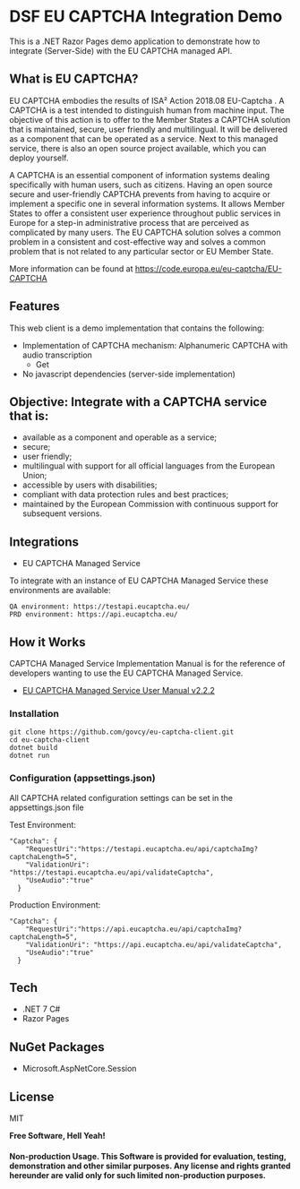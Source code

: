 # DSF EU CAPTCHA Integration Demo
This is a .NET Razor Pages demo application to demonstrate how to integrate (Server-Side) with the EU CAPTCHA managed API.

## What is EU CAPTCHA?
EU CAPTCHA embodies the results of ISA² Action 2018.08 EU-Captcha . A CAPTCHA is a test intended to distinguish human from machine input. The objective of this action is to offer to the Member States a CAPTCHA solution that is maintained, secure, user friendly and multilingual. It will be delivered as a component that can be operated as a service. Next to this managed service, there is also an open source project available, which you can deploy yourself.  

A CAPTCHA is an essential component of information systems dealing specifically with human users, such as citizens. Having an open source secure and user-friendly CAPTCHA prevents from having to acquire or implement a specific one in several information systems. It allows Member States to offer a consistent user experience throughout public services in Europe for a step-in administrative process that are perceived as complicated by many users. The EU CAPTCHA solution solves a common problem in a consistent and cost-effective way and solves a common problem that is not related to any particular sector or EU Member State.

More information can be found at <https://code.europa.eu/eu-captcha/EU-CAPTCHA>

## Features
This web client is a demo implementation that contains the following:
* Implementation of CAPTCHA mechanism: Alphanumeric CAPTCHA with audio transcription
  - Get
* No javascript dependencies (server-side implementation)

## Objective:  Integrate with a CAPTCHA service that is:
* available as a component and operable as a service;
* secure;
* user friendly;
* multilingual with support for all official languages from the European Union;
* accessible by users with disabilities;
* compliant with data protection rules and best practices;
* maintained by the European Commission with continuous support for subsequent versions.

## Integrations
* EU CAPTCHA Managed Service

To integrate with an instance of EU CAPTCHA Managed Service these environments are available:  
```
QA environment: https://testapi.eucaptcha.eu/
PRD environment: https://api.eucaptcha.eu/ 
```

## How it Works
CAPTCHA Managed Service Implementation Manual is for the reference of developers wanting to use the EU CAPTCHA Managed Service.  
* [EU CAPTCHA Managed Service User Manual v2.2.2](documentation/EU_CAPTCHA_Managed_Service_User_Manual_v2.2.2_withUrls.docx)

### Installation
```
git clone https://github.com/govcy/eu-captcha-client.git
cd eu-captcha-client
dotnet build
dotnet run
```

### Configuration (appsettings.json)
All CAPTCHA related configuration settings can be set in the appsettings.json file

Test Environment:
```
"Captcha": {
    "RequestUri":"https://testapi.eucaptcha.eu/api/captchaImg?captchaLength=5",
    "ValidationUri": "https://testapi.eucaptcha.eu/api/validateCaptcha",
    "UseAudio":"true"
  }
```

Production Environment:
```
"Captcha": {
    "RequestUri":"https://api.eucaptcha.eu/api/captchaImg?captchaLength=5",
    "ValidationUri": "https://api.eucaptcha.eu/api/validateCaptcha",
    "UseAudio":"true"
  }
```

## Tech
* .NET 7 C#
* Razor Pages

## NuGet Packages
* Microsoft.AspNetCore.Session

## License

MIT

**Free Software, Hell Yeah!**

#### Non-production Usage. This Software is provided for evaluation, testing, demonstration and other similar purposes. Any license and rights granted hereunder are valid only for such limited non-production purposes.

